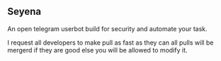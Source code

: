 ## Seyena
An open telegram userbot build for security and automate your task. 

I request all developers to make pull as fast as they can all pulls will be mergerd if they are good else you will be allowed to modify it.